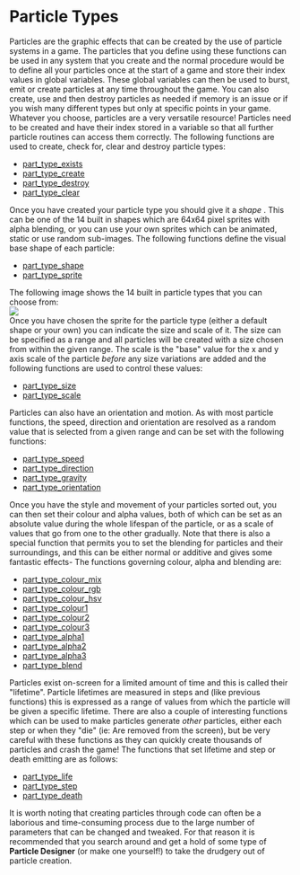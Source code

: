 # Particle Types

Particles are the graphic effects that can be created by the use of
particle systems in a game. The particles that you define using these
functions can be used in any system that you create and the normal
procedure would be to define all your particles once at the start of a
game and store their index values in global variables. These global
variables can then be used to burst, emit or create particles at any
time throughout the game. You can also create, use and then destroy
particles as needed if memory is an issue or if you wish many different
types but only at specific points in your game. Whatever you choose,
particles are a very versatile resource! Particles need to be created
and have their index stored in a variable so that all further particle
routines can access them correctly. The following functions are used to
create, check for, clear and destroy particle types:

-   [part_type_exists](part_type_exists)
-   [part_type_create](part_type_create)
-   [part_type_destroy](part_type_destroy)
-   [part_type_clear](part_type_clear)

Once you have created your particle type you should give it a *shape* .
This can be one of the 14 built in shapes which are 64x64 pixel sprites
with alpha blending, or you can use your own sprites which can be
animated, static or use random sub-images. The following functions
define the visual base shape of each particle:

-   [part_type_shape](part_type_shape)
-   [part_type_sprite](part_type_sprite)

The following image shows the 14 built in particle types that you can
choose from:  
![](https://gms.magecorn.com/Manual/assets/Images/Scripting_Reference/GML/Reference/Drawing/Particle_Sprites.png)  
Once you have chosen the sprite for the particle type (either a default
shape or your own) you can indicate the size and scale of it. The size
can be specified as a range and all particles will be created with a
size chosen from within the given range. The scale is the "base" value
for the x and y axis scale of the particle *before* any size variations
are added and the following functions are used to control these values:

-   [part_type_size](part_type_size)
-   [part_type_scale](part_type_scale)

Particles can also have an orientation and motion. As with most particle
functions, the speed, direction and orientation are resolved as a random
value that is selected from a given range and can be set with the
following functions:

-   [part_type_speed](part_type_speed)
-   [part_type_direction](part_type_direction)
-   [part_type_gravity](part_type_gravity)
-   [part_type_orientation](part_type_orientation)

Once you have the style and movement of your particles sorted out, you
can then set their colour and alpha values, both of which can be set as
an absolute value during the whole lifespan of the particle, or as a
scale of values that go from one to the other gradually. Note that there
is also a special function that permits you to set the blending for
particles and their surroundings, and this can be either normal or
additive and gives some fantastic effects- The functions governing
colour, alpha and blending are:

-   [part_type_colour_mix](part_type_colour_mix)
-   [part_type_colour_rgb](part_type_colour_rgb)
-   [part_type_colour_hsv](part_type_colour_hsv)
-   [part_type_colour1](part_type_colour1)
-   [part_type_colour2](part_type_colour2)
-   [part_type_colour3](part_type_colour3)
-   [part_type_alpha1](part_type_alpha1)
-   [part_type_alpha2](part_type_alpha2)
-   [part_type_alpha3](part_type_alpha3)
-   [part_type_blend](part_type_blend)

Particles exist on-screen for a limited amount of time and this is
called their "lifetime". Particle lifetimes are measured in steps and
(like previous functions) this is expressed as a range of values from
which the particle will be given a specific lifetime. There are also a
couple of interesting functions which can be used to make particles
generate *other* particles, either each step or when they "die" (ie: Are
removed from the screen), but be very careful with these functions as
they can quickly create thousands of particles and crash the game! The
functions that set lifetime and step or death emitting are as follows:

-   [part_type_life](part_type_life)
-   [part_type_step](part_type_step)
-   [part_type_death](part_type_death)

It is worth noting that creating particles through code can often be a
laborious and time-consuming process due to the large number of
parameters that can be changed and tweaked. For that reason it is
recommended that you search around and get a hold of some type of
**Particle Designer** (or make one yourself!) to take the drudgery out
of particle creation.
